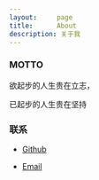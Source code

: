 ```yaml
---
layout:     page
title:      About
description: 关于我
---
```


### MOTTO ###

欲起步的人生贵在立志，

已起步的人生贵在坚持


### 联系 ###

* [Github](http://www.github.com/liuhaoncu)

* [Email](mailto:liuhaoncu@gmial.com)
